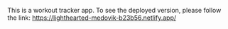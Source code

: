 This is a workout tracker app. To see the deployed version, please follow the link: https://lighthearted-medovik-b23b56.netlify.app/
